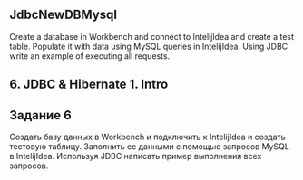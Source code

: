 ## JdbcNewDBMysql
Create a database in Workbench and connect to IntelijIdea and create a test table. Populate it with data using MySQL queries in IntelijIdea. Using JDBC write an example of executing all requests.
## 6. JDBC & Hibernate 1. Intro
## Задание 6

Создать базу данных в Workbench и подключить к IntelijIdea и создать тестовую таблицу. Заполнить ее данными с помощью запросов MySQL в IntelijIdea. Используя JDBC написать пример выполнения всех запросов.
